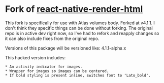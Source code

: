 # Fork of [react-native-render-html](https://github.com/archriss/react-native-render-html)

This fork is specifically for use with Atlas volumes body. Forked at v4.1.1. I don't think they specific things can be done without forking. The original repo is in active dev right now, so I've had to refork and reapply changes so it can also include fixes from the original repo.

Versions of this package will be versioned like: 4.1.1-alpha.x

This hacked version includes:

    * An activity indicator for images.
    * Wrapper for images so images can be centered.
    * If bold styling is present inline, switches font to 'Lato_bold'.